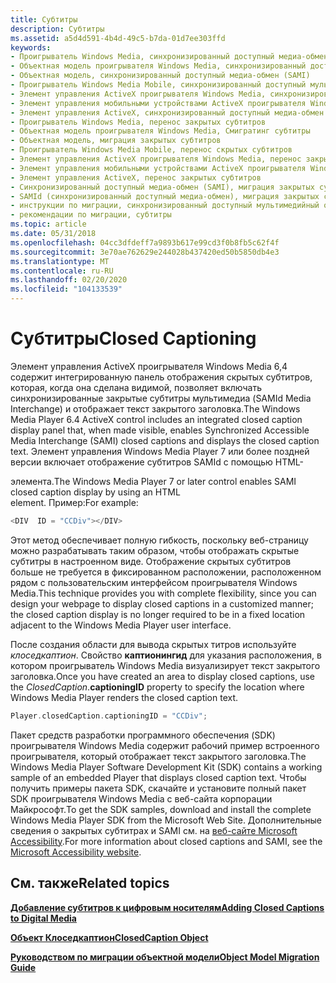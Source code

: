 ```yaml
---
title: Субтитры
description: Субтитры
ms.assetid: a5d4d591-4b4d-49c5-b7da-01d7ee303ffd
keywords:
- Проигрыватель Windows Media, синхронизированный доступный медиа-обмен (SAMI)
- Объектная модель проигрывателя Windows Media, синхронизированный доступный обмен мультимедийными данными (SAMI)
- Объектная модель, синхронизированный доступный медиа-обмен (SAMI)
- Проигрыватель Windows Media Mobile, синхронизированный доступный мультимедийный обмен (SAMI)
- Элемент управления ActiveX проигрывателя Windows Media, синхронизированный доступный мультимедийный обмен (SAMI)
- Элемент управления мобильными устройствами ActiveX проигрывателя Windows Media, синхронизированный доступный мультимедийный обмен (SAMI)
- Элемент управления ActiveX, синхронизированный доступный медиа-обмен (SAMI)
- Проигрыватель Windows Media, перенос закрытых субтитров
- Объектная модель проигрывателя Windows Media, Смигратинг субтитры
- Объектная модель, миграция закрытых субтитров
- Проигрыватель Windows Media Mobile, перенос скрытых субтитров
- Элемент управления ActiveX проигрывателя Windows Media, перенос закрытых субтитров
- Элемент управления мобильными устройствами ActiveX проигрывателя Windows Media, перенос скрытых субтитров
- Элемент управления ActiveX, перенос закрытых субтитров
- Синхронизированный доступный медиа-обмен (SAMI), миграция закрытых субтитров
- SAMId (синхронизированный доступный медиа-обмен), миграция закрытых субтитров
- инструкции по миграции, синхронизированный доступный мультимедийный обмен (SAMI)
- рекомендации по миграции, субтитры
ms.topic: article
ms.date: 05/31/2018
ms.openlocfilehash: 04cc3dfdeff7a9893b617e99cd3f0b8fb5c62f4f
ms.sourcegitcommit: 3e70ae762629e244028b437420ed50b5850db4e3
ms.translationtype: MT
ms.contentlocale: ru-RU
ms.lasthandoff: 02/20/2020
ms.locfileid: "104133539"
---
```

# <a name="closed-captioning"></a><span data-ttu-id="dffed-121">Субтитры</span><span class="sxs-lookup"><span data-stu-id="dffed-121">Closed Captioning</span></span>

<span data-ttu-id="dffed-122">Элемент управления ActiveX проигрывателя Windows Media 6,4 содержит интегрированную панель отображения скрытых субтитров, которая, когда она сделана видимой, позволяет включать синхронизированные закрытые субтитры мультимедиа (SAMId Media Interchange) и отображает текст закрытого заголовка.</span><span class="sxs-lookup"><span data-stu-id="dffed-122">The Windows Media Player 6.4 ActiveX control includes an integrated closed caption display panel that, when made visible, enables Synchronized Accessible Media Interchange (SAMI) closed captions and displays the closed caption text.</span></span> <span data-ttu-id="dffed-123">Элемент управления Windows Media Player 7 или более поздней версии включает отображение субтитров SAMId с помощью HTML- **<DIV>** элемента.</span><span class="sxs-lookup"><span data-stu-id="dffed-123">The Windows Media Player 7 or later control enables SAMI closed caption display by using an HTML **<DIV>** element.</span></span> <span data-ttu-id="dffed-124">Пример:</span><span class="sxs-lookup"><span data-stu-id="dffed-124">For example:</span></span>


```C++
<DIV  ID = "CCDiv"></DIV>

```



<span data-ttu-id="dffed-125">Этот метод обеспечивает полную гибкость, поскольку веб-страницу можно разрабатывать таким образом, чтобы отображать скрытые субтитры в настроенном виде. Отображение скрытых субтитров больше не требуется в фиксированном расположении, расположенном рядом с пользовательским интерфейсом проигрывателя Windows Media.</span><span class="sxs-lookup"><span data-stu-id="dffed-125">This technique provides you with complete flexibility, since you can design your webpage to display closed captions in a customized manner; the closed caption display is no longer required to be in a fixed location adjacent to the Windows Media Player user interface.</span></span>

<span data-ttu-id="dffed-126">После создания области для вывода скрытых титров используйте *клоседкаптион*. Свойство **каптионингид** для указания расположения, в котором проигрыватель Windows Media визуализирует текст закрытого заголовка.</span><span class="sxs-lookup"><span data-stu-id="dffed-126">Once you have created an area to display closed captions, use the *ClosedCaption*.**captioningID** property to specify the location where Windows Media Player renders the closed caption text.</span></span>


```C++
Player.closedCaption.captioningID = "CCDiv";

```



<span data-ttu-id="dffed-127">Пакет средств разработки программного обеспечения (SDK) проигрывателя Windows Media содержит рабочий пример встроенного проигрывателя, который отображает текст закрытого заголовка.</span><span class="sxs-lookup"><span data-stu-id="dffed-127">The Windows Media Player Software Development Kit (SDK) contains a working sample of an embedded Player that displays closed caption text.</span></span> <span data-ttu-id="dffed-128">Чтобы получить примеры пакета SDK, скачайте и установите полный пакет SDK проигрывателя Windows Media с веб-сайта корпорации Майкрософт.</span><span class="sxs-lookup"><span data-stu-id="dffed-128">To get the SDK samples, download and install the complete Windows Media Player SDK from the Microsoft Web Site.</span></span> <span data-ttu-id="dffed-129">Дополнительные сведения о закрытых субтитрах и SAMI см. на [веб-сайте Microsoft Accessibility](https://www.microsoft.com/enable/).</span><span class="sxs-lookup"><span data-stu-id="dffed-129">For more information about closed captions and SAMI, see the [Microsoft Accessibility website](https://www.microsoft.com/enable/).</span></span>

## <a name="related-topics"></a><span data-ttu-id="dffed-130">См. также</span><span class="sxs-lookup"><span data-stu-id="dffed-130">Related topics</span></span>

<dl> <dt>

[<span data-ttu-id="dffed-131">**Добавление субтитров к цифровым носителям**</span><span class="sxs-lookup"><span data-stu-id="dffed-131">**Adding Closed Captions to Digital Media**</span></span>](adding-closed-captions-to-digital-media.md)
</dt> <dt>

[<span data-ttu-id="dffed-132">**Объект Клоседкаптион**</span><span class="sxs-lookup"><span data-stu-id="dffed-132">**ClosedCaption Object**</span></span>](closedcaption-object.md)
</dt> <dt>

[<span data-ttu-id="dffed-133">**Руководством по миграции объектной модели**</span><span class="sxs-lookup"><span data-stu-id="dffed-133">**Object Model Migration Guide**</span></span>](object-model-migration-guide.md)
</dt> </dl>

 

 




